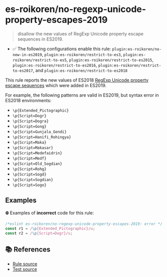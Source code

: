 # es-roikoren/no-regexp-unicode-property-escapes-2019
> disallow the new values of RegExp Unicode property escape sequences in ES2019.

- ✅ The following configurations enable this rule: `plugin:es-roikoren/no-new-in-es2019`, `plugin:es-roikoren/restrict-to-es3`, `plugin:es-roikoren/restrict-to-es5`, `plugin:es-roikoren/restrict-to-es2015`, `plugin:es-roikoren/restrict-to-es2016`, `plugin:es-roikoren/restrict-to-es2017`, and `plugin:es-roikoren/restrict-to-es2018`

This rule reports the new values of ES2018 [RegExp Unicode property escape sequences](https://github.com/tc39/proposal-regexp-unicode-property-escapes#readme) which were added in ES2019.

For example, the following patterns are valid in ES2019, but syntax error in ES2018 environments:

- `\p{Extended_Pictographic}`
- `\p{Script=Dogr}`
- `\p{Script=Dogra}`
- `\p{Script=Gong}`
- `\p{Script=Gunjala_Gondi}`
- `\p{Script=Hanifi_Rohingya}`
- `\p{Script=Maka}`
- `\p{Script=Makasar}`
- `\p{Script=Medefaidrin}`
- `\p{Script=Medf}`
- `\p{Script=Old_Sogdian}`
- `\p{Script=Rohg}`
- `\p{Script=Sogd}`
- `\p{Script=Sogdian}`
- `\p{Script=Sogo}`

## Examples

⛔ Examples of **incorrect** code for this rule:

```js
/*eslint es-roikoren/no-regexp-unicode-property-escapes-2019: error */
const r1 = /\p{Extended_Pictographic}/u;
const r2 = /\p{Script=Dogr}/u;
```

## 📚 References

- [Rule source](https://github.com/roikoren755/eslint-plugin-es/blob/v2.0.1/src/rules/no-regexp-unicode-property-escapes-2019.ts)
- [Test source](https://github.com/roikoren755/eslint-plugin-es/blob/v2.0.1/tests/src/rules/no-regexp-unicode-property-escapes-2019.ts)
